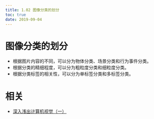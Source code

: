 ```yaml
---
title: 1.02 图像分类的划分
toc: true
date: 2019-09-04
---
```

# 图像分类的划分



- 根据图片内容的不同，可以分为物体分类、场景分类和行为事件分类。
- 根据分类的精细程度，可以分为粗粒度分类和细粒度分类。
- 根据分类标签的相关性，可以分为单标签分类和多标签分类。



# 相关

- [深入浅出计算机视觉（一）](https://juejin.im/post/5d147c526fb9a07ed136e6e6)
